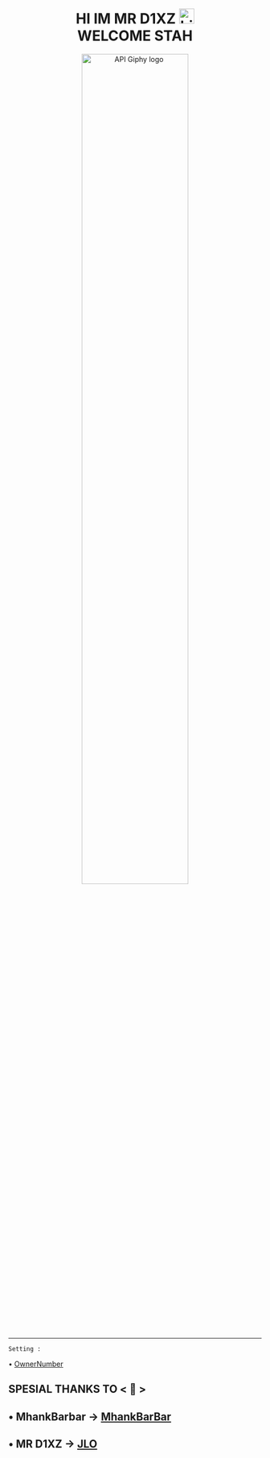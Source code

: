 <h1 align="center">      HI IM MR D1XZ <img src="https://user-images.githubusercontent.com/1303154/88677602-1635ba80-d120-11ea-84d8-d263ba5fc3c0.gif" width="30px" alt="hi"><br>WELCOME STAH</h1>

<p align="center">
<img src="https://f.top4top.io/p_18972zu6n0.png" width="65%" alt="API Giphy logo"/>
</p>

----------
``Setting :``
<p1 align="center"> 


• [OwnerNumber](https://github.com/FDLBOT/wa-bot/blob/main/src/settings.json#L4)

## SPESIAL THANKS TO < 👑 >

## • MhankBarbar -> [MhankBarBar](https://github.com/MhankBarBar)

## • MR D1XZ -> [JLO](https://github.com/WHIZQID/)
